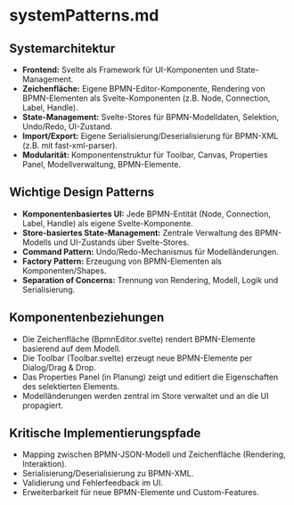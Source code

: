 # systemPatterns.md

## Systemarchitektur

- **Frontend:** Svelte als Framework für UI-Komponenten und State-Management.
- **Zeichenfläche:** Eigene BPMN-Editor-Komponente, Rendering von BPMN-Elementen als Svelte-Komponenten (z.B. Node, Connection, Label, Handle).
- **State-Management:** Svelte-Stores für BPMN-Modelldaten, Selektion, Undo/Redo, UI-Zustand.
- **Import/Export:** Eigene Serialisierung/Deserialisierung für BPMN-XML (z.B. mit fast-xml-parser).
- **Modularität:** Komponentenstruktur für Toolbar, Canvas, Properties Panel, Modellverwaltung, BPMN-Elemente.

## Wichtige Design Patterns

- **Komponentenbasiertes UI:** Jede BPMN-Entität (Node, Connection, Label, Handle) als eigene Svelte-Komponente.
- **Store-basiertes State-Management:** Zentrale Verwaltung des BPMN-Modells und UI-Zustands über Svelte-Stores.
- **Command Pattern:** Undo/Redo-Mechanismus für Modelländerungen.
- **Factory Pattern:** Erzeugung von BPMN-Elementen als Komponenten/Shapes.
- **Separation of Concerns:** Trennung von Rendering, Modell, Logik und Serialisierung.

## Komponentenbeziehungen

- Die Zeichenfläche (BpmnEditor.svelte) rendert BPMN-Elemente basierend auf dem Modell.
- Die Toolbar (Toolbar.svelte) erzeugt neue BPMN-Elemente per Dialog/Drag & Drop.
- Das Properties Panel (in Planung) zeigt und editiert die Eigenschaften des selektierten Elements.
- Modelländerungen werden zentral im Store verwaltet und an die UI propagiert.

## Kritische Implementierungspfade

- Mapping zwischen BPMN-JSON-Modell und Zeichenfläche (Rendering, Interaktion).
- Serialisierung/Deserialisierung zu BPMN-XML.
- Validierung und Fehlerfeedback im UI.
- Erweiterbarkeit für neue BPMN-Elemente und Custom-Features.
